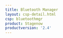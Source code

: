 ```yaml
---
title: Bluetooth Manager
layout: csp-detail.html
csp: bluetoothmgr
product: Stagenow
productversion: '2.4'
---
```





